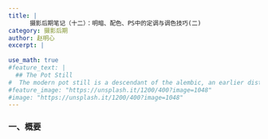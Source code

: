 ```yaml
---
title: |
      摄影后期笔记（十二）：明暗、配色、PS中的定调与调色技巧(二)
category: 摄影后期
author: 赵明心
excerpt: |
 
use_math: true
#feature_text: |
  ## The Pot Still
#  The modern pot still is a descendant of the alembic, an earlier distillation device
#feature_image: "https://unsplash.it/1200/400?image=1048"
#image: "https://unsplash.it/1200/400?image=1048"
---
```


### 一、概要